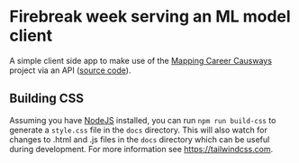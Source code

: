 # Firebreak week serving an ML model client

A simple client side app to make use of the [Mapping Career Causways](https://github.com/nestauk/mapping-career-causeways) project via an API ([source code](https://github.com/nestauk/firebreak_serving-an-ml-model_server)).

## Building CSS

Assuming you have [NodeJS](https://nodejs.org) installed, you can run `npm run build-css` to generate a `style.css` file in the `docs` directory. This will also watch for changes to .html and .js files in the `docs` directory which can be useful during development. For more information see https://tailwindcss.com.
